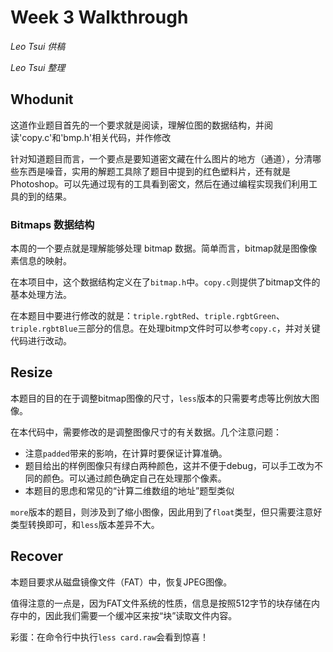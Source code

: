 # Week 3 Walkthrough

_Leo Tsui 供稿_

_Leo Tsui 整理_

## Whodunit

这道作业题目首先的一个要求就是阅读，理解位图的数据结构，并阅读'copy.c'和'bmp.h'相关代码，并作修改

针对知道题目而言，一个要点是要知道密文藏在什么图片的地方（通道），分清哪些东西是噪音，实用的解题工具除了题目中提到的红色塑料片，还有就是 Photoshop。可以先通过现有的工具看到密文，然后在通过编程实现我们利用工具的到的结果。

### Bitmaps 数据结构

本周的一个要点就是理解能够处理 bitmap 数据。简单而言，bitmap就是图像像素信息的映射。

在本项目中，这个数据结构定义在了`bitmap.h`中。`copy.c`则提供了bitmap文件的基本处理方法。

在本题目中要进行修改的就是：`triple.rgbtRed`、`triple.rgbtGreen`、`triple.rgbtBlue`三部分的信息。在处理bitmp文件时可以参考`copy.c`，并对关键代码进行改动。

## Resize

本题目的目的在于调整bitmap图像的尺寸，`less`版本的只需要考虑等比例放大图像。

在本代码中，需要修改的是调整图像尺寸的有关数据。几个注意问题：
* 注意`padded`带来的影响，在计算时要保证计算准确。
* 题目给出的样例图像只有绿白两种颜色，这并不便于debug，可以手工改为不同的颜色。可以通过颜色确定自己在处理那个像素。
* 本题目的思虑和常见的“计算二维数组的地址”题型类似

`more`版本的题目，则涉及到了缩小图像，因此用到了`float`类型，但只需要注意好类型转换即可，和`less`版本差异不大。

## Recover

本题目要求从磁盘镜像文件（FAT）中，恢复JPEG图像。

值得注意的一点是，因为FAT文件系统的性质，信息是按照512字节的块存储在内存中的，因此我们需要一个缓冲区来按“块”读取文件内容。

彩蛋：在命令行中执行`less card.raw`会看到惊喜！
